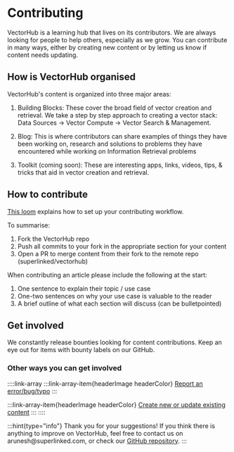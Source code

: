 # Contributing

VectorHub is a learning hub that lives on its contributors. We are always looking for people to help others, especially as we grow. You can contribute in many ways, either by creating new content or by letting us know if content needs updating.

## How is VectorHub organised

VectorHub's content is organized into three major areas:

1. Building Blocks: These cover the broad field of vector creation and retrieval. We take a step by step approach to creating a vector stack: Data Sources -> Vector Compute -> Vector Search & Management.

2. Blog: This is where contributors can share examples of things they have been working on, research and solutions to problems they have encountered while working on Information Retrieval problems

3. Toolkit (coming soon): These are interesting apps, links, videos, tips, & tricks that aid in vector creation and retrieval.

## How to contribute

[This loom](https://www.loom.com/share/aae75e4746f24453af0f3ae276f9ac56?sid=28db5254-f95f-48ae-8bf9-e13ed201bbce) explains how to set up your contributing workflow.

To summarise:
1. Fork the VectorHub repo
2. Push all commits to your fork in the appropriate section for your content
3. Open a PR to merge content from their fork to the remote repo (superlinked/vectorhub)

When contributing an article please include the following at the start:
1) One sentence to explain their topic / use case
2) One-two sentences on why your use case is valuable to the reader
3) A brief outline of what each section will discuss (can be bulletpointed)

## Get involved

We constantly release bounties looking for content contributions. Keep an eye out for items with bounty labels on our GitHub.

### Other ways you can get involved

::::link-array
:::link-array-item{headerImage headerColor}
[Report an error/bug/typo](https://github.com/superlinked/VectorHub/issues)
:::

:::link-array-item{headerImage headerColor}
[Create new or update existing content](https://github.com/superlinked/VectorHub)
:::
::::

:::hint{type="info"}
Thank you for your suggestions! If you think there is anything to improve on VectorHub, feel free to contact us on arunesh\@superlinked.com, or check our [GitHub repository](https://github.com/superlinked/VectorHub).
:::
